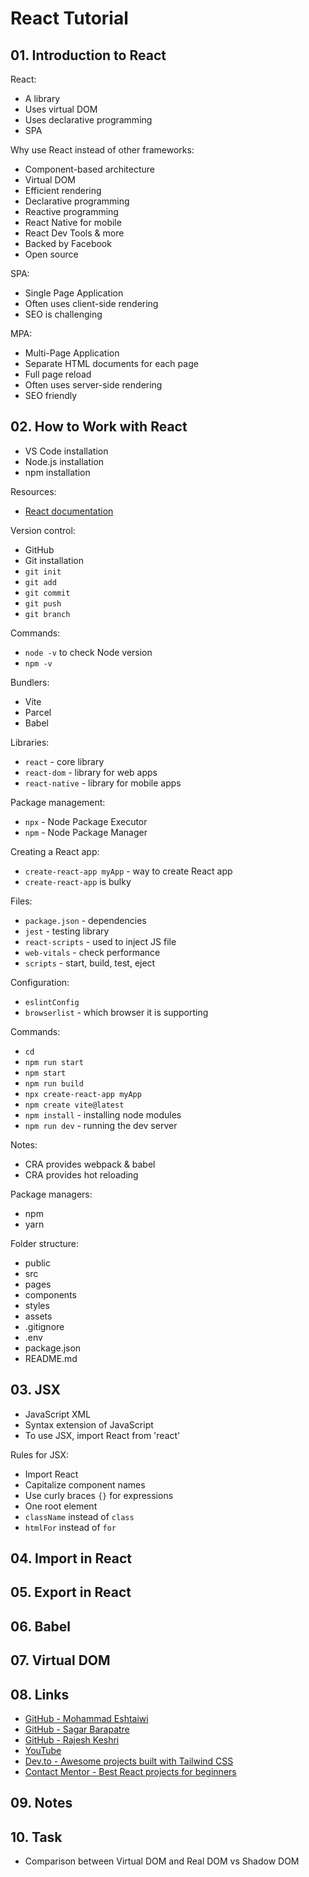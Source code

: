 # React Tutorial

## 01. Introduction to React

React:
- A library
- Uses virtual DOM
- Uses declarative programming
- SPA

Why use React instead of other frameworks:
- Component-based architecture
- Virtual DOM
- Efficient rendering
- Declarative programming
- Reactive programming
- React Native for mobile
- React Dev Tools & more
- Backed by Facebook
- Open source

SPA:
- Single Page Application
- Often uses client-side rendering
- SEO is challenging

MPA:
- Multi-Page Application
- Separate HTML documents for each page
- Full page reload
- Often uses server-side rendering
- SEO friendly

## 02. How to Work with React

- VS Code installation
- Node.js installation
- npm installation

Resources:
- [React documentation](https://react.dev/learn)

Version control:
- GitHub
- Git installation
- `git init`
- `git add`
- `git commit`
- `git push`
- `git branch`

Commands:
- `node -v` to check Node version
- `npm -v`

Bundlers:
- Vite
- Parcel
- Babel

Libraries:
- `react` - core library
- `react-dom` - library for web apps
- `react-native` - library for mobile apps

Package management:
- `npx` - Node Package Executor
- `npm` - Node Package Manager

Creating a React app:
- `create-react-app myApp` - way to create React app
- `create-react-app` is bulky

Files:
- `package.json` - dependencies
- `jest` - testing library
- `react-scripts` - used to inject JS file
- `web-vitals` - check performance
- `scripts` - start, build, test, eject

Configuration:
- `eslintConfig`
- `browserlist` - which browser it is supporting

Commands:
- `cd`
- `npm run start`
- `npm start`
- `npm run build`
- `npx create-react-app myApp`
- `npm create vite@latest`
- `npm install` - installing node modules
- `npm run dev` - running the dev server

Notes:
- CRA provides webpack & babel
- CRA provides hot reloading

Package managers:
- npm
- yarn

Folder structure:
- public
- src
- pages
- components
- styles
- assets
- .gitignore
- .env
- package.json
- README.md

## 03. JSX

- JavaScript XML
- Syntax extension of JavaScript
- To use JSX, import React from 'react'

Rules for JSX:
- Import React
- Capitalize component names
- Use curly braces `{}` for expressions
- One root element
- `className` instead of `class`
- `htmlFor` instead of `for`

## 04. Import in React

## 05. Export in React

## 06. Babel

## 07. Virtual DOM

## 08. Links

- [GitHub - Mohammad Eshtaiwi](https://github.com/Mohammad-Eshtaiwi/react_tutorial)
- [GitHub - Sagar Barapatre](https://github.com/sagar-barapatre/react-tutorial)
- [GitHub - Rajesh Keshri](https://github.com/Rajesh-Keshri/React_Tutorials)
- [YouTube](https://youtu.be/CW9yeMReJEE?si=AWfNPBs3ZEmJRM2C)
- [Dev.to - Awesome projects built with Tailwind CSS](https://dev.to/devwares/10-awesome-projects-built-with-tailwind-css-4mmf)
- [Contact Mentor - Best React projects for beginners](https://contactmentor.com/best-react-projects-for-beginners-easy/?expand_article=1)

## 09. Notes

## 10. Task

- Comparison between Virtual DOM and Real DOM vs Shadow DOM
